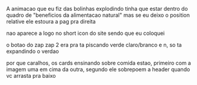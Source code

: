 A animacao que eu fiz das bolinhas explodindo tinha que estar dentro do quadro de "beneficios da alimentacao natural" mas se eu deixo o position relative ele estoura a pag pra direita

nao aparece a logo no short icon do site sendo que eu coloquei 

o botao do zap zap 2 era pra ta piscando verde claro/branco e n, so ta expandindo o verdao 

por que caralhos, os cards ensinando sobre comida estao, primeiro com a imagem uma em cima da outra, segundo ele sobrepoem a header quando vc arrasta pra baixo 
